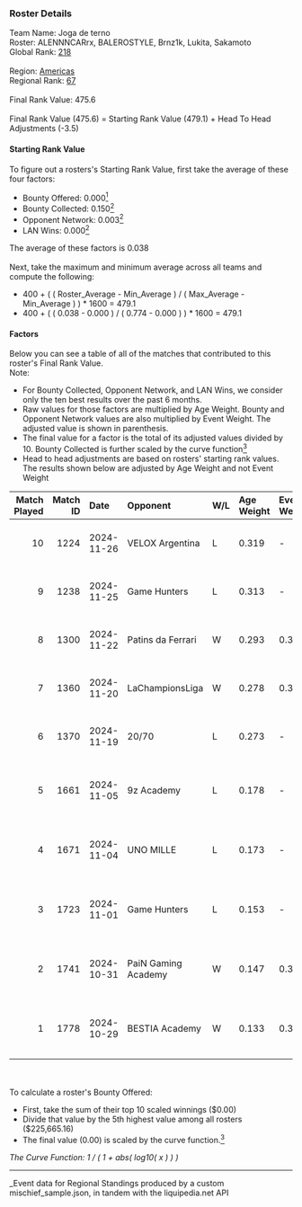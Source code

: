 ### Roster Details<br />
Team Name: Joga de terno<br />
Roster: ALENNNCARrx, BALEROSTYLE, Brnz1k, Lukita, Sakamoto<br />
Global Rank: [218](../../standings_global_2025_04_07.md)<br />
<br />
Region: [Americas]( ../../standings_americas_2025_04_07.md)<br />
Regional Rank: [67]( ../../standings_americas_2025_04_07.md)<br />
<br />
Final Rank Value:  475.6<br />
<br />
Final Rank Value (475.6) = Starting Rank Value (479.1) + Head To Head Adjustments (-3.5)<br />

#### Starting Rank Value<br />
To figure out a rosters's Starting Rank Value, first take the average of these four factors:<br />
- Bounty Offered: 0.000[<sup>1</sup>](#table2)
- Bounty Collected: 0.150[<sup>2</sup>](#table1)
- Opponent Network: 0.003[<sup>2</sup>](#table1)
- LAN Wins: 0.000[<sup>2</sup>](#table1)

The average of these factors is 0.038<br />
<br />
Next, take the maximum and minimum average across all teams and compute the following:<br />
- 400 + ( ( Roster_Average - Min_Average ) / ( Max_Average - Min_Average ) ) * 1600 = 479.1
- 400 + ( ( 0.038 - 0.000 ) / ( 0.774 - 0.000 ) ) * 1600 = 479.1


#### Factors<br />
Below you can see a table of all of the matches that contributed to this roster's Final Rank Value.<br />
Note:<br />

- For Bounty Collected, Opponent Network, and LAN Wins, we consider only the ten best results over the past 6 months.
- Raw values for those factors are multiplied by Age Weight. Bounty and Opponent Network values are also multiplied by Event Weight. The adjusted value is shown in parenthesis.
- The final value for a factor is the total of its adjusted values divided by 10. Bounty Collected is further scaled by the curve function[<sup>3</sup>](#curveFunction)
- Head to head adjustments are based on rosters' starting rank values. The results shown below are adjusted by Age Weight and not Event Weight
<span id="table1"></span><br />


| Match Played | Match ID | Date       | Opponent            | W/L | Age Weight | Event Weight | Bounty Collected | Opponent Network | LAN Wins  | H2H Adj. | Roster                                             |
| -: | -: | :- | :- | :- | :- | :- | :- | :- | :- | -: | :- |
|           10 |     1224 | 2024-11-26 | VELOX Argentina     | L   | 0.319      | -            | -                | -                | -         |    -4.90 | ALENNNCARrx, BALEROSTYLE, Brnz1k, Lukita, Sakamoto |
|            9 |     1238 | 2024-11-25 | Game Hunters        | L   | 0.313      | -            | -                | -                | -         |    -4.77 | ALENNNCARrx, BALEROSTYLE, Brnz1k, Lukita, Sakamoto |
|            8 |     1300 | 2024-11-22 | Patins da Ferrari   | W   | 0.293      | 0.371        | 0.000 (0.000)    | 0.061 (0.007)    | 0 (0.000) |     4.73 | ALENNNCARrx, BALEROSTYLE, Brnz1k, Lukita, Sakamoto |
|            7 |     1360 | 2024-11-20 | LaChampionsLiga     | W   | 0.278      | 0.371        | 0.000 (0.000)    | 0.173 (0.018)    | 0 (0.000) |     5.98 | ALENNNCARrx, BALEROSTYLE, Brnz1k, Lukita, Sakamoto |
|            6 |     1370 | 2024-11-19 | 20/70               | L   | 0.273      | -            | -                | -                | -         |    -2.78 | ALENNNCARrx, BALEROSTYLE, Brnz1k, Lukita, Sakamoto |
|            5 |     1661 | 2024-11-05 | 9z Academy          | L   | 0.178      | -            | -                | -                | -         |    -2.49 | Brnz1k, lealziNho, Lukita, Sakamoto, swarmyzz      |
|            4 |     1671 | 2024-11-04 | UNO MILLE           | L   | 0.173      | -            | -                | -                | -         |    -1.32 | Brnz1k, lealziNho, Lukita, Sakamoto, swarmyzz      |
|            3 |     1723 | 2024-11-01 | Game Hunters        | L   | 0.153      | -            | -                | -                | -         |    -1.40 | Brnz1k, lealziNho, Lukita, Sakamoto, swarmyzz      |
|            2 |     1741 | 2024-10-31 | PaiN Gaming Academy | W   | 0.147      | 0.371        | 0.000 (0.000)    | 0.059 (0.003)    | 0 (0.000) |     1.81 | Brnz1k, lealziNho, Lukita, Sakamoto, swarmyzz      |
|            1 |     1778 | 2024-10-29 | BESTIA Academy      | W   | 0.133      | 0.371        | 0.000 (0.000)    | 0.000 (0.000)    | 0 (0.000) |     1.63 | Brnz1k, lealziNho, Lukita, Sakamoto, swarmyzz      |

<br />
<span id="table2"></span><br />
To calculate a roster's Bounty Offered:<br />

- First, take the sum of their top 10 scaled winnings ($0.00)
- Divide that value by the 5th highest value among all rosters ($225,665.16)
- The final value (0.00) is scaled by the curve function.[<sup>3</sup>](#curveFunction)

<span id="curveFunction"></span>_The Curve Function: 1 / ( 1 + abs( log10( x ) ) )_<br />

---
_Event data for Regional Standings produced by a custom mischief_sample.json, in tandem with the liquipedia.net API<br />
